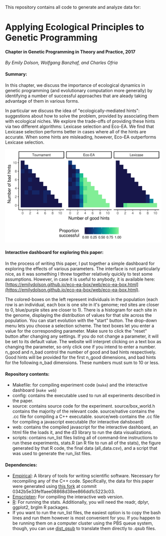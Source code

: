This repository contains all code to generate and analyze data for:

# Applying Ecological Principles to Genetic Programming
#### Chapter in Genetic Programming in Theory and Practice, 2017
*By Emily Dolson, Wolfgang Banzhaf, and Charles Ofria*

#### Summary:

In this chapter, we discuss the importance of ecological dynamics 
in genetic programming (and evolutionary computation more generally) by 
identifying a number of successful approaches that are aleady taking
advantage of them in various forms. 

In particular we discuss the idea of "ecologically-mediated hints":
suggestions about how to solve the problem, provided by associating them
with ecological niches. We explore the trade-offs of providing these
hints via two different algorithms: Lexicase selection and Eco-EA. We find
that Lexicase selection performs better in cases where all of the hints are
accurate. When some hints are misleading, however, Eco-EA outperforms
Lexicase selection.

![](scripts/eco-ea-heatmaps.png)

#### Interactive dashboard for exploring this paper:

In the process of writing this paper, I put together a simple dashboard for exploring the 
effects of various parameters. The interface is not particularly nice, as it was something
I threw together relatively quickly to test some assumptions. However, in case it is
useful to anybody, it is available here: 
[https://emilydolson.github.io/eco-ea-box/web/eco-ea-box.html](https://emilydolson.github.io/eco-ea-box/web/eco-ea-box.html).

The colored-boxes on the left represent individuals in the population (each row is an individual,
each box is one site in it's genome; red sites are closer to 0, blue/purple sites are closer to 1).
There is a histogram for each site in the genome, displaying the distribution of values for that
site across the population. You can start evolution with the "start" button. The drop-down menu lets
you choose a selection scheme. The text boxes let you enter a value for the corresponding parameter.
Make sure to click the "reset" button after changing any settings. If you do not change a
parameter, it will be set to its default value. The website will interpret clicking on a text
box as changing the parameter, so only click one if you intend to enter a number. n_good and n_bad
control the number of good and bad hints respectively. Good hints will be provided for the first
n_good dimensions, and bad hints for the following n_bad dimensions. These numbers must sum to 10
or less.


#### Repository contents:

* Makefile: for compiling experiment code (`make`) and the interactive dashboard (`make web`)
* config: contains the executable used to run all experiments described in the paper.
* source: contains source code for the experiment. source/box_world.h contains the majority
        of the relevant code. source/native contains the .cc file for compiling a C++ executable.
        source/web contains the .cc file for compiling a javascript executable (for interactive
        dahsboard)
* web: contains the compiled javascript for the interactive dashboard, an html file the loads it,
        and the d3 library to run the data visualizations.
* scripts: contains run_list files listing all of command-line instructions to run these experiments,
           stats.R (an R file to run all of the stats), the figure generated by that R code, the final
           data (all_data.csv), and a script that was used to generate the run_list files.

#### Dependencies:

* [Empirical](https://github.com/devosoft/Empirical): A library of tools for writing scientific software. 
  Necessary for recompiling any of the C++ code. Specifically, the data for this paper were generated 
  using [this fork](https://github.com/emilydolson/Empirical) at commit 0342b5e33fe1faee08868d38ee866dd1c5223c03.
* [Emscripten](http://kripken.github.io/emscripten-site/index.html): For compiling the interactive web version.
* [R](https://www.r-project.org/): For running the stats. Additionally, you will need the readr, dplyr, ggplot2, 
  brglm R packages.
* If you want to run the run_list files, the easiest option is to copy the bash lines and run them however is
  most convenient for you. If you happen to be running them on a computer cluster using the PBS queue system,
  though, you can use [dist_qsub](https://github.com/emilydolson/dist_qsub) to translate them directly to .qsub files.
